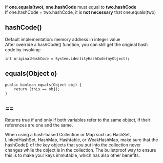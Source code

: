 If **one.equals(two)**, **one.hashCode** must equal to **two.hashCode**  
If one.hashCode = two.hashCode, it is **not necessary** that one.equals(two)



## hashCode()
Default implementation: memory address in integer value   
After override a hashCode() function, you can still get the original hash code by invoking:  
```
int originalHashCode = System.identityHashCode(myObject);
```

## equals(Object o)
```
public boolean equals(Object obj) {
    return (this == obj);
}
```
## ==
Returns true if and only if both variables refer to the same object, if their references are one and the same.


When using a hash-based Collection or Map such as HashSet, LinkedHashSet, HashMap, Hashtable, or WeakHashMap, make sure that the hashCode() of the key objects that you put into the collection never changes while the object is in the collection. The bulletproof way to ensure this is to make your keys immutable, which has also other benefits.  
